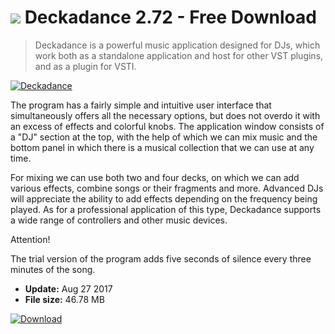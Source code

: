 # ![](https://cdn.softexe.net/static/icon/1/deckadance-10862.png) Deckadance 2.72 - Free Download

> Deckadance is a powerful music application designed for DJs, which work both as a standalone application and host for other VST plugins, and as a plugin for VSTI.

[![Deckadance](https:https://tse3.mm.bing.net/th?id=OIP.ouekPcuILMklgu_XeFRvWAHaHb&pid=Api)](https://softexe.net/win/multimedia/audio-sound/deckadance:pRhfb.html)

The program has a fairly simple and intuitive user interface that simultaneously offers all the necessary options, but does not overdo it with an excess of effects and colorful knobs. The application window consists of a "DJ" section at the top, with the help of which we can mix music and the bottom panel in which there is a musical collection that we can use at any time.
 
 For mixing we can use both two and four decks, on which we can add various effects, combine songs or their fragments and more. Advanced DJs will appreciate the ability to add effects depending on the frequency being played. As for a professional application of this type, Deckadance supports a wide range of controllers and other music devices.
 
 Attention!
 
 The trial version of the program adds five seconds of silence every three minutes of the song.


- **Update:** Aug 27 2017
- **File size:** 46.78 MB

[![Download](https://cdn.softexe.net/static/img/download.png)](https://softexe.net/win/multimedia/audio-sound/deckadance:pRhfb.html)

